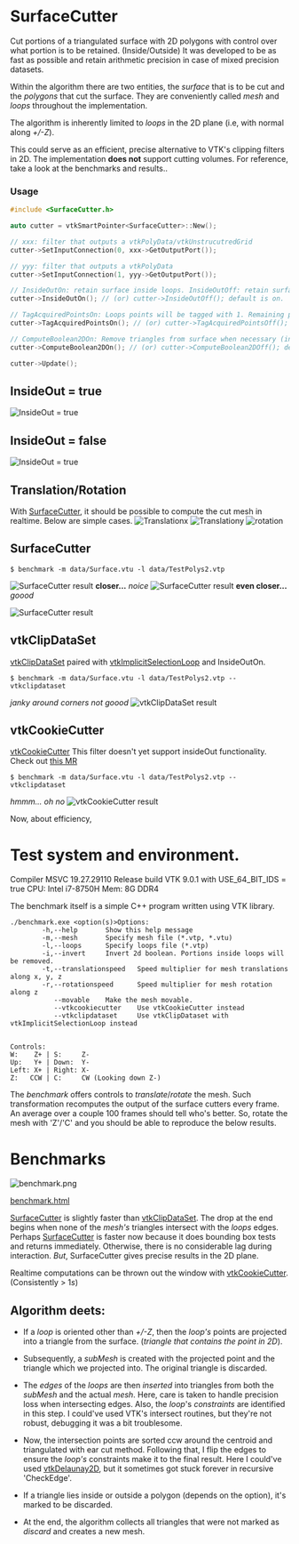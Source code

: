# SurfaceCutter
Cut portions of a triangulated surface with 2D polygons with control over what portion is to be retained. (Inside/Outside)
It was developed to be as fast as possible and retain arithmetic precision in case of mixed precision datasets.

Within the algorithm there are two entities, the *surface* that is to be cut and the *polygons* that cut the surface.
They are conveniently called *mesh* and *loops* throughout the implementation.

The algorithm is inherently limited to *loops* in the 2D plane (i.e, with normal along *+/-Z*).

This could serve as an efficient, precise alternative to VTK's clipping filters in 2D.
The implementation **does not** support cutting volumes. For reference, take a look at the benchmarks and results..

### Usage
```c++
#include <SurfaceCutter.h>

auto cutter = vtkSmartPointer<SurfaceCutter>::New();

// xxx: filter that outputs a vtkPolyData/vtkUnstrucutredGrid
cutter->SetInputConnection(0, xxx->GetOutputPort());

// yyy: filter that outputs a vtkPolyData
cutter->SetInputConnection(1, yyy->GetOutputPort());

// InsideOutOn: retain surface inside loops. InsideOutOff: retain surface outside loops.
cutter->InsideOutOn(); // (or) cutter->InsideOutOff(); default is on.

// TagAcquiredPointsOn: Loops points will be tagged with 1. Remaining points will be tagged 0.
cutter->TagAcquiredPointsOn(); // (or) cutter->TagAcquiredPointsOff(); default is on.

// ComputeBoolean2DOn: Remove triangles from surface when necessary (inside/outside a loop)
cutter->ComputeBoolean2DOn(); // (or) cutter->ComputeBoolean2DOff(); default is on.

cutter->Update();

```

## InsideOut = true
![InsideOut = true](illustrations/testInsideOutTrue.png)

## InsideOut = false
![InsideOut = true](illustrations/testInsideOutFalse.png)

## Translation/Rotation
With [SurfaceCutter](https://github.com/jaswantp/SurfaceCutter), it should be possible to
compute the cut mesh in realtime. Below are simple cases.
![Translationx](illustrations/translationx.gif)
![Translationy](illustrations/translationy.gif)
![rotation](illustrations/rotation.gif)

## SurfaceCutter
```
$ benchmark -m data/Surface.vtu -l data/TestPolys2.vtp
```
![SurfaceCutter result](illustrations/SurfaceCutter1.png)
**closer...** *noice*
![SurfaceCutter result](illustrations/SurfaceCutter2.png)
**even closer...** *goood*

![SurfaceCutter result](illustrations/SurfaceCutter3.png)

## vtkClipDataSet
[vtkClipDataSet](https://vtk.org/doc/nightly/html/classvtkClipDataSet.html)
paired with 
[vtkImplicitSelectionLoop](https://vtk.org/doc/nightly/html/classvtkImplicitSelectionLoop.html)
and InsideOutOn.
```
$ benchmark -m data/Surface.vtu -l data/TestPolys2.vtp --vtkclipdataset
```
*janky around corners* *not goood*
![vtkClipDataSet result](illustrations/vtkClipDataSet.png)

## vtkCookieCutter
[vtkCookieCutter](https://vtk.org/doc/nightly/html/classvtkCookieCutter.html)
This filter doesn't yet support insideOut functionality. Check out [this MR](https://gitlab.kitware.com/vtk/vtk/-/merge_requests/5731)
```
$ benchmark -m data/Surface.vtu -l data/TestPolys2.vtp --vtkclipdataset
```
*hmmm... oh no*
![vtkCookieCutter result](illustrations/vtkCookieCutter.png)

Now, about efficiency, 

# Test system and environment.
Compiler MSVC 19.27.29110
Release build VTK 9.0.1 with USE_64_BIT_IDS = true
CPU: Intel i7-8750H
Mem: 8G DDR4

The benchmark itself is a simple C++ program written using VTK library.
```
./benchmark.exe <option(s)>Options:
        -h,--help       Show this help message
        -m,--mesh       Specify mesh file (*.vtp, *.vtu)
        -l,--loops      Specify loops file (*.vtp)
        -i,--invert     Invert 2d boolean. Portions inside loops will be removed.
        -t,--translationspeed   Speed multiplier for mesh translations along x, y, z
        -r,--rotationspeed      Speed multiplier for mesh rotation along z
           --movable    Make the mesh movable.
           --vtkcookiecutter    Use vtkCookieCutter instead
           --vtkclipdataset     Use vtkClipDataset with vtkImplicitSelectionLoop instead


Controls:
W:    Z+ | S:     Z-
Up:   Y+ | Down:  Y-
Left: X+ | Right: X-
Z:   CCW | C:     CW (Looking down Z-)
```

The *benchmark* offers controls to *translate*/*rotate* the mesh. 
Such transformation recomputes the output of the surface cutters every frame.
An average over a couple 100 frames should tell who's better.
So, rotate the mesh with 'Z'/'C' and you should be able to reproduce the below results.

# Benchmarks
![benchmark.png](illustrations/benchmark.png)

[benchmark.html](illustrations/benchmarks.html)

[SurfaceCutter](https://github.com/jaswantp/SurfaceCutter) is slightly faster than
[vtkClipDataSet](https://vtk.org/doc/nightly/html/classvtkClipDataSet.html). 
The drop at the end begins when none of the *mesh's* triangles intersect with the *loops* edges.
Perhaps [SurfaceCutter](https://github.com/jaswantp/SurfaceCutter) is faster now because 
it does bounding box tests and returns immediately. Otherwise, there is no considerable lag during interaction.
*But*, SurfaceCutter gives precise results in the 2D plane.

Realtime computations can be thrown out the window with [vtkCookieCutter](https://vtk.org/doc/nightly/html/classvtkCookieCutter.html). (Consistently > 1*s*)

## Algorithm deets:

* If a *loop* is oriented other than *+/-Z*, then the *loop's* points are projected into a triangle from the surface.
(*triangle that contains the point in 2D*). 

* Subsequently, a *subMesh* is created with the projected point and  the triangle which we projected into. The original triangle is discarded.

* The *edges* of the *loops* are then *inserted* into triangles from both the *subMesh* and the actual *mesh*. Here,
care is taken to handle precision loss when intersecting edges. Also, the *loop*'s *constraints* are identified in this step.
I could've used VTK's intersect routines, but they're not robust, debugging it was a bit troublesome.

* Now, the intersection points are sorted ccw around the centroid and triangulated with ear cut method.
Following that, I flip the edges to ensure the *loop's* constraints make it to the final result. 
Here I could've used [vtkDelaunay2D](https://vtk.org/doc/nightly/html/classvtkDelaunay2D.html), but it sometimes got stuck forever in recursive 'CheckEdge'.

* If a triangle lies inside or outside a polygon (depends on the option), it's marked to be discarded.

* At the end, the algorithm collects all triangles that were not marked as *discard* and creates a new mesh.
